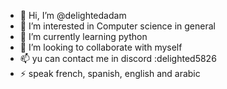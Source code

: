 - 👋 Hi, I’m @delightedadam
- 👀 I’m interested in Computer science in general
- 🌱 I’m currently learning python 
- 💞️ I’m looking to collaborate with myself
- 📫 yu can contact me in discord :delighted5826 
- ⚡ speak french, spanish, english and arabic 

<!---
delightedadam/delightedadam is a ✨ special ✨ repository because its `README.md` (this file) appears on your GitHub profile.
You can click the Preview link to take a look at your changes.
--->
